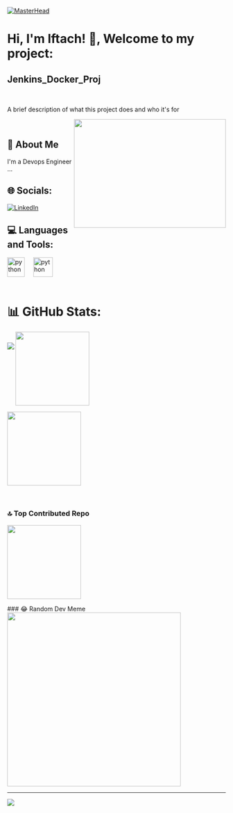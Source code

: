 [![MasterHead](https://thecloudlegion.com/images/devops.gif)](https://rishavchanda.io)

# Hi, I'm Iftach! 👋, Welcome to my project:
##  Jenkins_Docker_Proj

<br/>

A brief description of what this project does and who it's for

<img src="https://cdn.hashnode.com/res/hashnode/image/upload/v1689486594104/0883007c-df25-4d04-90f9-16a033cece42.gif" align="right" height="250" width="350" />
<br/>



## 🚀 About Me
I'm a Devops Engineer ...


 <!--- ## 🔗 Links
[![portfolio](https://img.shields.io/badge/my_portfolio-000?style=for-the-badge&logo=ko-fi&logoColor=white)](https://katherineoelsner.com/)
[![linkedin](https://img.shields.io/badge/linkedin-0A66C2?style=for-the-badge&logo=linkedin&logoColor=white)](https://www.linkedin.com/)
[![twitter](https://img.shields.io/badge/twitter-1DA1F2?style=for-the-badge&logo=twitter&logoColor=white)](https://twitter.com/)
--->

## 🌐 Socials:
[![LinkedIn](https://img.shields.io/badge/LinkedIn-%230077B5.svg?logo=linkedin&logoColor=white)](https://linkedin.com/in/https://www.linkedin.com/in/iftach-z-19931491/) 
<!---
<img align="center" src="https://raw.githubusercontent.com/rahuldkjain/github-profile-readme-generator/master/src/images/icons/Social/linked-in-alt.svg" alt="https://www.linkedin.com/in/iftach-z-19931491/" height="30" width="40" />
--->

## 💻 Languages and Tools:
<div><img src="https://static-00.iconduck.com/assets.00/python-icon-512x512-48og66bp.png" alt="python" width="40" height="45"/> &nbsp;&nbsp;&nbsp;
<img src="https://cdn.gogeticon.net/files/3163573/d130ef65a8efdfa66fa49eb5ab745cef.png" alt="python" width="45" height="45" /> 
</div>

<br/>


# 📊 GitHub Stats:

<p><img align="left" src="https://github-readme-stats.vercel.app/api/top-langs/?username=iftachzilcapaz&theme=light&hide_border=false&include_all_commits=false&count_private=false&layout=compact"  style="margin-top: 25px;"/></p>
<p><img align="center" src="https://github-readme-stats.vercel.app/api?username=iftachzilcapaz&theme=light&hide_border=false&include_all_commits=false&count_private=false" style="height: 170px;"/> </p>
<p><img align="center" src="https://github-readme-streak-stats.herokuapp.com/?user=iftachzilcapaz&theme=light&hide_border=false" style="height: 170px;"/></p>
<br/>

### 🔝 Top Contributed Repo
<p><img align="center" src="https://github-contributor-stats.vercel.app/api?username=iftachzilcapaz&limit=5&theme=light&combine_all_yearly_contributions=true" style="height: 170px;"/> </p>
### 😂 Random Dev Meme
<img src='https://randommeme-five.vercel.app/' style="height: 400px;"/>

---
[![](https://visitcount.itsvg.in/api?id=iftachzilcapaz&icon=0&color=0)](https://visitcount.itsvg.in)

<!-- Proudly created with GPRM ( https://gprm.itsvg.in ) -->

